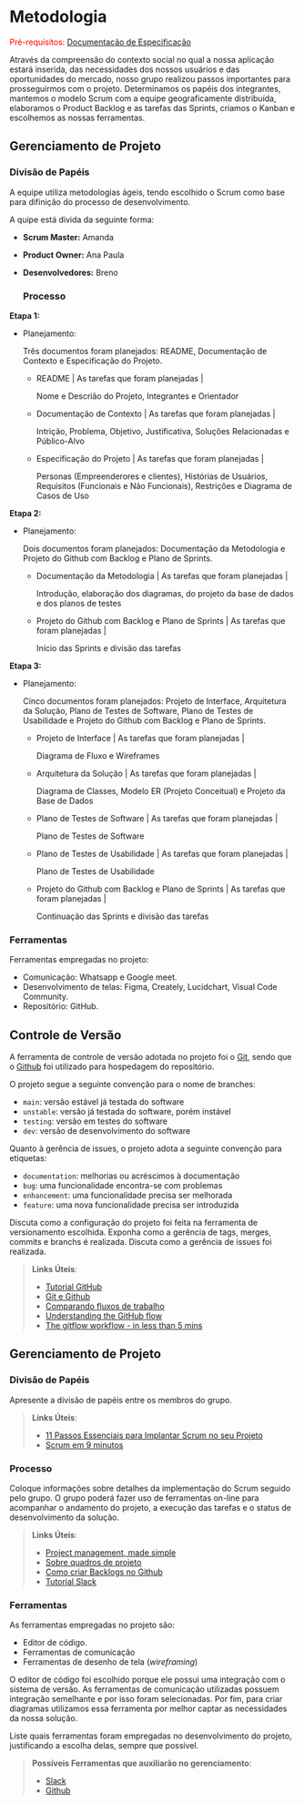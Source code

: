 
# Metodologia

<span style="color:red">Pré-requisitos: <a href="2-Especificação do Projeto.md"> Documentação de Especificação</a></span>

Através da compreensão do contexto social no qual a nossa aplicação estará inserida, das necessidades dos nossos usuários e das oportunidades do mercado, nosso grupo realizou passos importantes para prosseguirmos com o projeto. Determinamos os papéis dos integrantes, mantemos o modelo Scrum com a equipe geograficamente distribuída, elaboramos o Product Backlog e as tarefas das Sprints, criamos o Kanban e escolhemos as nossas ferramentas.

## Gerenciamento de Projeto

### Divisão de Papéis

A equipe utiliza metodologias ágeis, tendo escolhido o Scrum como base para difinição do processo de desenvolvimento.

A quipe está divida da seguinte forma:

- **Scrum Master:** Amanda
- **Product Owner:** Ana Paula
- **Desenvolvedores:** Breno 


  ### Processo

**Etapa 1:**

- Planejamento:

  Três documentos foram planejados: README, Documentação de Contexto e Especificação do Projeto.

  - README  | As tarefas que foram planejadas | 
     
    Nome e Descrião do Projeto, Integrantes e Orientador
          
     
  - Documentação de Contexto | As tarefas que foram planejadas | 
     
    Intrição, Problema, Objetivo, Justificativa, Soluções Relacionadas e Público-Alvo
  

  - Especificação do Projeto | As tarefas que foram planejadas |
  
    Personas (Empreenderores e clientes), Histórias de Usuários, Requisitos (Funcionais e Não Funcionais), Restrições e Diagrama de Casos de Uso
  

**Etapa 2:**


- Planejamento:

  Dois documentos foram planejados: Documentação da Metodologia e Projeto do Github com Backlog e Plano de Sprints.
     
    - Documentação da Metodologia  | As tarefas que foram planejadas | 
     
      Introdução, elaboração dos diagramas, do projeto da base de dados e dos planos de testes
          
     
    - Projeto do Github com Backlog e Plano de Sprints | As tarefas que foram planejadas | 
     
      Início das Sprints e divisão das tarefas

**Etapa 3:**


- Planejamento:

  Cinco documentos foram planejados: Projeto de Interface, Arquitetura da Solução, Plano de Testes de Software, Plano de Testes de Usabilidade e Projeto do Github com Backlog e Plano de Sprints.
     
     - Projeto de Interface  | As tarefas que foram planejadas | 
     
       Diagrama de Fluxo e Wireframes
          
    - Arquitetura da Solução | As tarefas que foram planejadas | 
     
      Diagrama de Classes, Modelo ER (Projeto Conceitual) e Projeto da Base de Dados
  
    - Plano de Testes de Software  | As tarefas que foram planejadas | 
     
      Plano de Testes de Software
      
    - Plano de Testes de Usabilidade  | As tarefas que foram planejadas | 
     
      Plano de Testes de Usabilidade
  
     - Projeto do Github com Backlog e Plano de Sprints | As tarefas que foram planejadas | 
     
       Continuação das Sprints e divisão das tarefas
       

### Ferramentas

Ferramentas empregadas no projeto:

 - Comunicação: Whatsapp e Google meet.
 - Desenvolvimento de telas: Figma, Creately, Lucidchart, Visual Code Community.
 - Repositório: GitHub.


## Controle de Versão

A ferramenta de controle de versão adotada no projeto foi o
[Git](https://git-scm.com/), sendo que o [Github](https://github.com)
foi utilizado para hospedagem do repositório.

O projeto segue a seguinte convenção para o nome de branches:

- `main`: versão estável já testada do software
- `unstable`: versão já testada do software, porém instável
- `testing`: versão em testes do software
- `dev`: versão de desenvolvimento do software

Quanto à gerência de issues, o projeto adota a seguinte convenção para
etiquetas:

- `documentation`: melhorias ou acréscimos à documentação
- `bug`: uma funcionalidade encontra-se com problemas
- `enhancement`: uma funcionalidade precisa ser melhorada
- `feature`: uma nova funcionalidade precisa ser introduzida

Discuta como a configuração do projeto foi feita na ferramenta de versionamento escolhida. Exponha como a gerência de tags, merges, commits e branchs é realizada. Discuta como a gerência de issues foi realizada.

> **Links Úteis**:
> - [Tutorial GitHub](https://guides.github.com/activities/hello-world/)
> - [Git e Github](https://www.youtube.com/playlist?list=PLHz_AreHm4dm7ZULPAmadvNhH6vk9oNZA)
>  - [Comparando fluxos de trabalho](https://www.atlassian.com/br/git/tutorials/comparing-workflows)
> - [Understanding the GitHub flow](https://guides.github.com/introduction/flow/)
> - [The gitflow workflow - in less than 5 mins](https://www.youtube.com/watch?v=1SXpE08hvGs)

## Gerenciamento de Projeto

### Divisão de Papéis

Apresente a divisão de papéis entre os membros do grupo.

> **Links Úteis**:
> - [11 Passos Essenciais para Implantar Scrum no seu 
> Projeto](https://mindmaster.com.br/scrum-11-passos/)
> - [Scrum em 9 minutos](https://www.youtube.com/watch?v=XfvQWnRgxG0)

### Processo

Coloque  informações sobre detalhes da implementação do Scrum seguido pelo grupo. O grupo poderá fazer uso de ferramentas on-line para acompanhar o andamento do projeto, a execução das tarefas e o status de desenvolvimento da solução.
 
> **Links Úteis**:
> - [Project management, made simple](https://github.com/features/project-management/)
> - [Sobre quadros de projeto](https://docs.github.com/pt/github/managing-your-work-on-github/about-project-boards)
> - [Como criar Backlogs no Github](https://www.youtube.com/watch?v=RXEy6CFu9Hk)
> - [Tutorial Slack](https://slack.com/intl/en-br/)

### Ferramentas

As ferramentas empregadas no projeto são:

- Editor de código.
- Ferramentas de comunicação
- Ferramentas de desenho de tela (_wireframing_)

O editor de código foi escolhido porque ele possui uma integração com o
sistema de versão. As ferramentas de comunicação utilizadas possuem
integração semelhante e por isso foram selecionadas. Por fim, para criar
diagramas utilizamos essa ferramenta por melhor captar as
necessidades da nossa solução.

Liste quais ferramentas foram empregadas no desenvolvimento do projeto, justificando a escolha delas, sempre que possível.
 
> **Possíveis Ferramentas que auxiliarão no gerenciamento**: 
> - [Slack](https://slack.com/)
> - [Github](https://github.com/)
